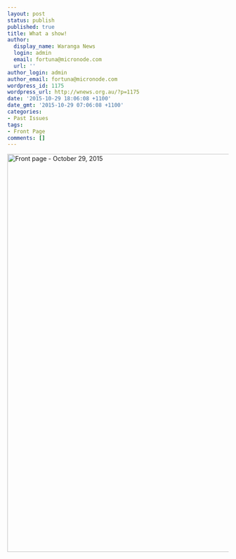 ```yaml
---
layout: post
status: publish
published: true
title: What a show!
author:
  display_name: Waranga News
  login: admin
  email: fortuna@micronode.com
  url: ''
author_login: admin
author_email: fortuna@micronode.com
wordpress_id: 1175
wordpress_url: http://wnews.org.au/?p=1175
date: '2015-10-29 18:06:08 +1100'
date_gmt: '2015-10-29 07:06:08 +1100'
categories:
- Past Issues
tags:
- Front Page
comments: []
---
```

<p><a href="http://wnews.org.au/wp-content/uploads/2015/11/wnews20151029P01.pdf"><img class="alignnone size-full wp-image-1174" src="http://wnews.org.au/wp-content/uploads/2015/11/wnews20151029P01.jpeg" alt="Front page - October 29, 2015" width="624" height="907" /></a></p>
